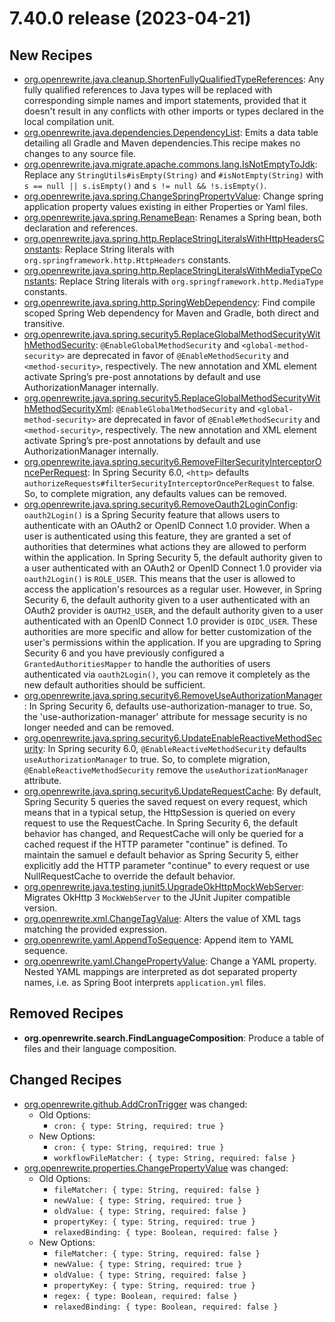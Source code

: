 # 7.40.0 release (2023-04-21)

## New Recipes
* [org.openrewrite.java.cleanup.ShortenFullyQualifiedTypeReferences](https://docs.openrewrite.org/reference/recipes/java/cleanup/shortenfullyqualifiedtypereferences): Any fully qualified references to Java types will be replaced with corresponding simple names and import statements, provided that it doesn't result in any conflicts with other imports or types declared in the local compilation unit. 
* [org.openrewrite.java.dependencies.DependencyList](https://docs.openrewrite.org/reference/recipes/java/dependencies/dependencylist): Emits a data table detailing all Gradle and Maven dependencies.This recipe makes no changes to any source file. 
* [org.openrewrite.java.migrate.apache.commons.lang.IsNotEmptyToJdk](https://docs.openrewrite.org/reference/recipes/java/migrate/apache/commons/lang/isnotemptytojdk): Replace any `StringUtils#isEmpty(String)` and `#isNotEmpty(String)` with `s == null || s.isEmpty()` and `s != null && !s.isEmpty()`. 
* [org.openrewrite.java.spring.ChangeSpringPropertyValue](https://docs.openrewrite.org/reference/recipes/java/spring/changespringpropertyvalue): Change spring application property values existing in either Properties or Yaml files. 
* [org.openrewrite.java.spring.RenameBean](https://docs.openrewrite.org/reference/recipes/java/spring/renamebean): Renames a Spring bean, both declaration and references. 
* [org.openrewrite.java.spring.http.ReplaceStringLiteralsWithHttpHeadersConstants](https://docs.openrewrite.org/reference/recipes/java/spring/http/replacestringliteralswithhttpheadersconstants): Replace String literals with `org.springframework.http.HttpHeaders` constants. 
* [org.openrewrite.java.spring.http.ReplaceStringLiteralsWithMediaTypeConstants](https://docs.openrewrite.org/reference/recipes/java/spring/http/replacestringliteralswithmediatypeconstants): Replace String literals with `org.springframework.http.MediaType` constants. 
* [org.openrewrite.java.spring.http.SpringWebDependency](https://docs.openrewrite.org/reference/recipes/java/spring/http/springwebdependency): Find compile scoped Spring Web dependency for Maven and Gradle, both direct and transitive. 
* [org.openrewrite.java.spring.security5.ReplaceGlobalMethodSecurityWithMethodSecurity](https://docs.openrewrite.org/reference/recipes/java/spring/security5/replaceglobalmethodsecuritywithmethodsecurity): `@EnableGlobalMethodSecurity` and `<global-method-security>` are deprecated in favor of `@EnableMethodSecurity` and `<method-security>`, respectively. The new annotation and XML element activate Spring’s pre-post annotations by default and use AuthorizationManager internally. 
* [org.openrewrite.java.spring.security5.ReplaceGlobalMethodSecurityWithMethodSecurityXml](https://docs.openrewrite.org/reference/recipes/java/spring/security5/replaceglobalmethodsecuritywithmethodsecurityxml): `@EnableGlobalMethodSecurity` and `<global-method-security>` are deprecated in favor of `@EnableMethodSecurity`  and `<method-security>`, respectively. The new annotation and XML element activate Spring’s pre-post annotations  by default and use AuthorizationManager internally. 
* [org.openrewrite.java.spring.security6.RemoveFilterSecurityInterceptorOncePerRequest](https://docs.openrewrite.org/reference/recipes/java/spring/security6/removefiltersecurityinterceptoronceperrequest): In Spring Security 6.0, `<http>` defaults `authorizeRequests#filterSecurityInterceptorOncePerRequest` to false. So, to complete migration, any defaults values can be removed. 
* [org.openrewrite.java.spring.security6.RemoveOauth2LoginConfig](https://docs.openrewrite.org/reference/recipes/java/spring/security6/removeoauth2loginconfig): `oauth2Login()` is a Spring Security feature that allows users to authenticate with an OAuth2 or OpenID Connect 1.0 provider. When a user is authenticated using this feature, they are granted a set of authorities that determines what actions they are allowed to perform within the application. In Spring Security 5, the default authority given to a user authenticated with an OAuth2 or OpenID Connect 1.0 provider via `oauth2Login()` is `ROLE_USER`. This means that the user is allowed to access the application's resources as a regular user. However, in Spring Security 6, the default authority given to a user authenticated with an OAuth2 provider is `OAUTH2_USER`, and the default authority given to a user authenticated with an OpenID Connect 1.0 provider is `OIDC_USER`. These authorities are more specific and allow for better customization of the user's permissions within the application. If you are upgrading to Spring Security 6 and you have previously configured a `GrantedAuthoritiesMapper` to handle the authorities of users authenticated via `oauth2Login()`, you can remove it completely as the new default authorities should be sufficient. 
* [org.openrewrite.java.spring.security6.RemoveUseAuthorizationManager](https://docs.openrewrite.org/reference/recipes/java/spring/security6/removeuseauthorizationmanager): In Spring Security 6, <websocket-message-broker> defaults use-authorization-manager to true.  So, the 'use-authorization-manager' attribute for message security is no longer needed and can be removed. 
* [org.openrewrite.java.spring.security6.UpdateEnableReactiveMethodSecurity](https://docs.openrewrite.org/reference/recipes/java/spring/security6/updateenablereactivemethodsecurity): In Spring security 6.0, `@EnableReactiveMethodSecurity` defaults `useAuthorizationManager` to true. So, to complete migration, `@EnableReactiveMethodSecurity` remove the `useAuthorizationManager` attribute. 
* [org.openrewrite.java.spring.security6.UpdateRequestCache](https://docs.openrewrite.org/reference/recipes/java/spring/security6/updaterequestcache): By default, Spring Security 5 queries the saved request on every request, which means that in a typical setup, the HttpSession is queried on every request to use the RequestCache. In Spring Security 6, the default behavior has changed, and RequestCache will only be queried for a cached request if the HTTP parameter "continue" is defined. To maintain the samuel e default behavior as Spring Security 5, either explicitly add the HTTP parameter "continue" to every request or use NullRequestCache to override the default behavior. 
* [org.openrewrite.java.testing.junit5.UpgradeOkHttpMockWebServer](https://docs.openrewrite.org/reference/recipes/java/testing/junit5/upgradeokhttpmockwebserver): Migrates OkHttp 3 `MockWebServer` to the JUnit Jupiter compatible version. 
* [org.openrewrite.xml.ChangeTagValue](https://docs.openrewrite.org/reference/recipes/xml/changetagvalue): Alters the value of XML tags matching the provided expression. 
* [org.openrewrite.yaml.AppendToSequence](https://docs.openrewrite.org/reference/recipes/yaml/appendtosequence): Append item to YAML sequence. 
* [org.openrewrite.yaml.ChangePropertyValue](https://docs.openrewrite.org/reference/recipes/yaml/changepropertyvalue): Change a YAML property. Nested YAML mappings are interpreted as dot separated property names, i.e.  as Spring Boot interprets `application.yml` files. 

## Removed Recipes
* **org.openrewrite.search.FindLanguageComposition**: Produce a table of files and their language composition. 

## Changed Recipes
* [org.openrewrite.github.AddCronTrigger](https://docs.openrewrite.org/reference/recipes/github/addcrontrigger) was changed:
  * Old Options:
    * `cron: { type: String, required: true }`
  * New Options:
    * `cron: { type: String, required: true }`
    * `workflowFileMatcher: { type: String, required: false }`
* [org.openrewrite.properties.ChangePropertyValue](https://docs.openrewrite.org/reference/recipes/properties/changepropertyvalue) was changed:
  * Old Options:
    * `fileMatcher: { type: String, required: false }`
    * `newValue: { type: String, required: true }`
    * `oldValue: { type: String, required: false }`
    * `propertyKey: { type: String, required: true }`
    * `relaxedBinding: { type: Boolean, required: false }`
  * New Options:
    * `fileMatcher: { type: String, required: false }`
    * `newValue: { type: String, required: true }`
    * `oldValue: { type: String, required: false }`
    * `propertyKey: { type: String, required: true }`
    * `regex: { type: Boolean, required: false }`
    * `relaxedBinding: { type: Boolean, required: false }`